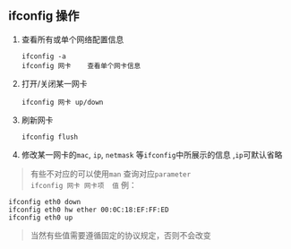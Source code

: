 ## ifconfig 操作

1. 查看所有或单个网络配置信息

    ```
    ifconfig -a
    ifconfig 网卡    查看单个网卡信息
    ```

2. 打开/关闭某一网卡

    ```
    ifconfig 网卡 up/down
    ```

3. 刷新网卡

    ```
    ifconfig flush
    ```

4. 修改某一网卡的`mac`, `ip`, `netmask` 等`ifconfig`中所展示的信息 ,`ip`可默认省略

> 有些不对应的可以使用`man` 查询对应`parameter`<br/>
    ```
    ifconfig 网卡 网卡项  值
    ```
例：
```
ifconfig eth0 down
ifconfig eth0 hw ether 00:0C:18:EF:FF:ED
ifconfig eth0 up 
```

> 当然有些值需要遵循固定的协议规定，否则不会改变
